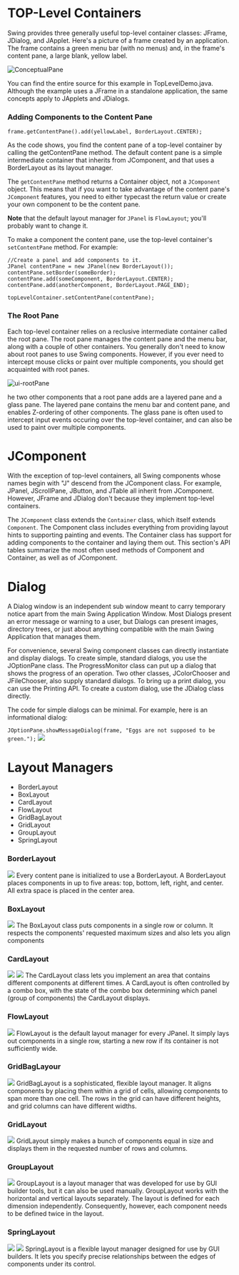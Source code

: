 # TOP-Level Containers
Swing provides three generally useful top-level container classes: JFrame, JDialog, and JApplet.
Here's a picture of a frame created by an application. 
The frame contains a green menu bar (with no menus) and, in the frame's content pane, a large blank, yellow label.

![ConceptualPane](https://docs.oracle.com/javase/tutorial/figures/uiswing/components/ConceptualPane.gif)

You can find the entire source for this example in TopLevelDemo.java. 
Although the example uses a JFrame in a standalone application, the same concepts apply to JApplets and JDialogs.

### Adding Components to the Content Pane
`frame.getContentPane().add(yellowLabel, BorderLayout.CENTER);`

As the code shows, you find the content pane of a top-level container by calling the getContentPane method. 
The default content pane is a simple intermediate container that inherits from JComponent, and that uses a BorderLayout as its layout manager.

The `getContentPane` method returns a Container object, not a `JComponent` object. 
This means that if you want to take advantage of the content pane's `JComponent` features,
you need to either typecast the return value or create your own component to be the content pane.

**Note** that the default layout manager for `JPanel` is `FlowLayout`; you'll probably want to change it.

To make a component the content pane, use the top-level container's `setContentPane` method. For example:

```
//Create a panel and add components to it.
JPanel contentPane = new JPanel(new BorderLayout());
contentPane.setBorder(someBorder);
contentPane.add(someComponent, BorderLayout.CENTER);
contentPane.add(anotherComponent, BorderLayout.PAGE_END);

topLevelContainer.setContentPane(contentPane);
```

### The Root Pane
Each top-level container relies on a reclusive intermediate container called the root pane. 
The root pane manages the content pane and the menu bar, along with a couple of other containers. 
You generally don't need to know about root panes to use Swing components.
However, if you ever need to intercept mouse clicks or paint over multiple components, you should get acquainted with root panes.

![ui-rootPane](https://docs.oracle.com/javase/tutorial/figures/ui/ui-rootPane.gif)

he two other components that a root pane adds are a layered pane and a glass pane. 
The layered pane contains the menu bar and content pane, and enables Z-ordering of other components. 
The glass pane is often used to intercept input events occuring over the top-level container, and can also be used to paint over multiple components.

# JComponent
With the exception of top-level containers, all Swing components whose names begin with "J" descend from the JComponent class. 
For example, JPanel, JScrollPane, JButton, and JTable all inherit from JComponent. However, JFrame and JDialog don't because they implement top-level containers.

The `JComponent` class extends the `Container` class, which itself extends `Component`.
The Component class includes everything from providing layout hints to supporting painting and events. 
The Container class has support for adding components to the container and laying them out. 
This section's API tables summarize the most often used methods of Component and Container, as well as of JComponent.


# Dialog
A Dialog window is an independent sub window meant to carry temporary notice apart from the main Swing Application Window. Most Dialogs present an error message or warning to a user, but Dialogs can present images, directory trees, or just about anything compatible with the main Swing Application that manages them.

For convenience, several Swing component classes can directly instantiate and display dialogs. To create simple, standard dialogs, you use the JOptionPane class. The ProgressMonitor class can put up a dialog that shows the progress of an operation. Two other classes, JColorChooser and JFileChooser, also supply standard dialogs. To bring up a print dialog, you can use the Printing API. To create a custom dialog, use the JDialog class directly.

The code for simple dialogs can be minimal. For example, here is an informational dialog:

`JOptionPane.showMessageDialog(frame, "Eggs are not supposed to be green.");`
![](https://docs.oracle.com/javase/tutorial/figures/uiswing/components/InformationalDialogMetal.png)


# Layout Managers
- BorderLayout
- BoxLayout
- CardLayout
- FlowLayout
- GridBagLayout
- GridLayout
- GroupLayout
- SpringLayout

### BorderLayout
![](https://docs.oracle.com/javase/tutorial/figures/uiswing/layout/BorderLayoutDemo.png)
Every content pane is initialized to use a BorderLayout.
A BorderLayout places components in up to five areas: top, bottom, left, right, and center. All extra space is placed in the center area.

### BoxLayout
![](https://docs.oracle.com/javase/tutorial/figures/uiswing/layout/BoxLayoutDemo.png)
The BoxLayout class puts components in a single row or column. It respects the components' requested maximum sizes and also lets you align components

### CardLayout
![](https://docs.oracle.com/javase/tutorial/figures/uiswing/layout/CardLayoutDemo.png) ![](https://docs.oracle.com/javase/tutorial/figures/uiswing/layout/CardLayoutDemo-2.png)
The CardLayout class lets you implement an area that contains different components at different times. A CardLayout is often controlled by a combo box, with the state of the combo box determining which panel (group of components) the CardLayout displays.

### FlowLayout
![](https://docs.oracle.com/javase/tutorial/figures/uiswing/layout/FlowLayoutDemo.png)
FlowLayout is the default layout manager for every JPanel. It simply lays out components in a single row, starting a new row if its container is not sufficiently wide.

### GridBagLayour
![](https://docs.oracle.com/javase/tutorial/figures/uiswing/layout/GridBagLayoutDemo.png)
GridBagLayout is a sophisticated, flexible layout manager. It aligns components by placing them within a grid of cells, allowing components to span more than one cell. The rows in the grid can have different heights, and grid columns can have different widths.

### GridLayout
![](https://docs.oracle.com/javase/tutorial/figures/uiswing/layout/GridLayoutDemo.png)
GridLayout simply makes a bunch of components equal in size and displays them in the requested number of rows and columns.

### GroupLayout
![](https://docs.oracle.com/javase/tutorial/figures/uiswing/layout/find.png)
GroupLayout is a layout manager that was developed for use by GUI builder tools, but it can also be used manually. GroupLayout works with the horizontal and vertical layouts separately. The layout is defined for each dimension independently. Consequently, however, each component needs to be defined twice in the layout.

### SpringLayout
![](https://docs.oracle.com/javase/tutorial/figures/uiswing/layout/SpringBox.png)
![](https://docs.oracle.com/javase/tutorial/figures/uiswing/layout/SpringForm.png)
SpringLayout is a flexible layout manager designed for use by GUI builders. It lets you specify precise relationships between the edges of components under its control.









